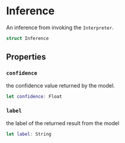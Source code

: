# Inference

An inference from invoking the `Interpreter`.

``` swift
struct Inference
```

## Properties

### `confidence`

the confidence value returned by the model.

``` swift
let confidence: Float
```

### `label`

the label of the returned result from the model

``` swift
let label: String
```
